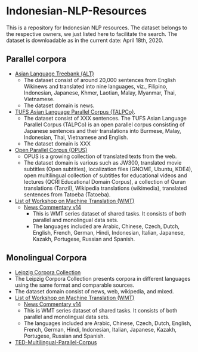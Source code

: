 # Indonesian-NLP-Resources
This is a repository for Indonesian NLP resources. The dataset belongs to the respective owners, we just listed here to facilitate the search. The dataset is downloadable as in the current date: April 18th, 2020.

## Parallel corpora
* [Asian Language Treebank (ALT)](http://www2.nict.go.jp/astrec-att/member/mutiyama/ALT/)
  * The dataset consist of around 20,000 sentences from English Wikinews and translated into nine languages, viz., Filipino, Indonesian, Japanese, Khmer, Laotian, Malay, Myanmar, Thai, Vietnamese. 
  * The dataset domain is news.
* [TUFS Asian Language Parallel Corpus (TALPCo)](https://github.com/matbahasa/TALPCo).
  * The dataset consist of XXX sentences. The TUFS Asian Language Parallel Corpus (TALPCo) is an open parallel corpus consisting of Japanese sentences and their translations into Burmese, Malay, Indonesian, Thai, Vietnamese and English.
  * The dataset domain is XXX
* [Open Parallel Corpus (OPUS)](http://opus.nlpl.eu/)
  * OPUS is a growing collection of translated texts from the web. 
  * The dataset domain is various such as JW300, translated movie subtitles (Open subtitles), localization files (GNOME, Ubuntu, KDE4), open multilingual collection of subtitles for educational videos and lectures (QCRI Educational Domain Corpus), a collection of Quran translations (Tanzil), Wikipedia translations (wikimedia), translated sentences from Tatoeba (Tatoeba).
* [List of Workshop on Machine Translation (WMT)](http://www.statmt.org/wmt19/translation-task.html)
  * [News Commentary v14](http://data.statmt.org/news-commentary/v14/training/)
    * This is WMT series dataset of shared tasks. It consists of both parallel and monolingual data sets. 
    * The languages included are Arabic, Chinese, Czech, Dutch, English, French, German, Hindi, Indonesian, Italian, Japanese,  Kazakh, Portugese, Russian and Spanish.
  
## Monolingual Corpora
* [Leipzig Corpora Collection](https://wortschatz.uni-leipzig.de/en/download/)
 * The Leipzig Corpora Collection presents corpora in different languages using the same format and comparable sources. 
 * The dataset domain consist of news, web, wikipedia, and mixed.
* [List of Workshop on Machine Translation (WMT)](http://www.statmt.org/wmt19/translation-task.html)
  * [News Commentary v14](http://data.statmt.org/news-commentary/v14/training-monolingual/)
   * This is WMT series dataset of shared tasks. It consists of both parallel and monolingual data sets. 
   * The languages included are Arabic, Chinese, Czech, Dutch, English, French, German, Hindi, Indonesian, Italian, Japanese,  Kazakh, Portugese, Russian and Spanish.
* [TED-Multilingual-Parallel-Corpus](https://github.com/ajinkyakulkarni14/TED-Multilingual-Parallel-Corpus)

